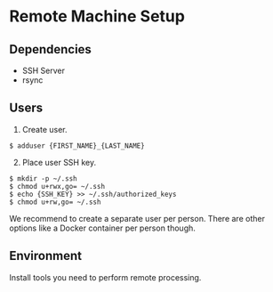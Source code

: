 # Remote Machine Setup

## Dependencies

* SSH Server
* rsync

## Users

1. Create user.

  ```
  $ adduser {FIRST_NAME}_{LAST_NAME}
  ```

2. Place user SSH key.

  ```
  $ mkdir -p ~/.ssh
  $ chmod u+rwx,go= ~/.ssh
  $ echo {SSH_KEY} >> ~/.ssh/authorized_keys
  $ chmod u+rw,go= ~/.ssh
  ```

We recommend to create a separate user per person.
There are other options like a Docker container per person though.
  
## Environment

Install tools you need to perform remote processing.
